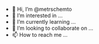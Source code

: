 - 👋 Hi, I’m @metrschemto
- 👀 I’m interested in ...
- 🌱 I’m currently learning ...
- 💞️ I’m looking to collaborate on ...
- 📫 How to reach me ...

<!---
metrschemto/metrschemto is a ✨ special ✨ repository because its `README.md` (this file) appears on your GitHub profile.
You can click the Preview link to take a look at your changes.
--->
